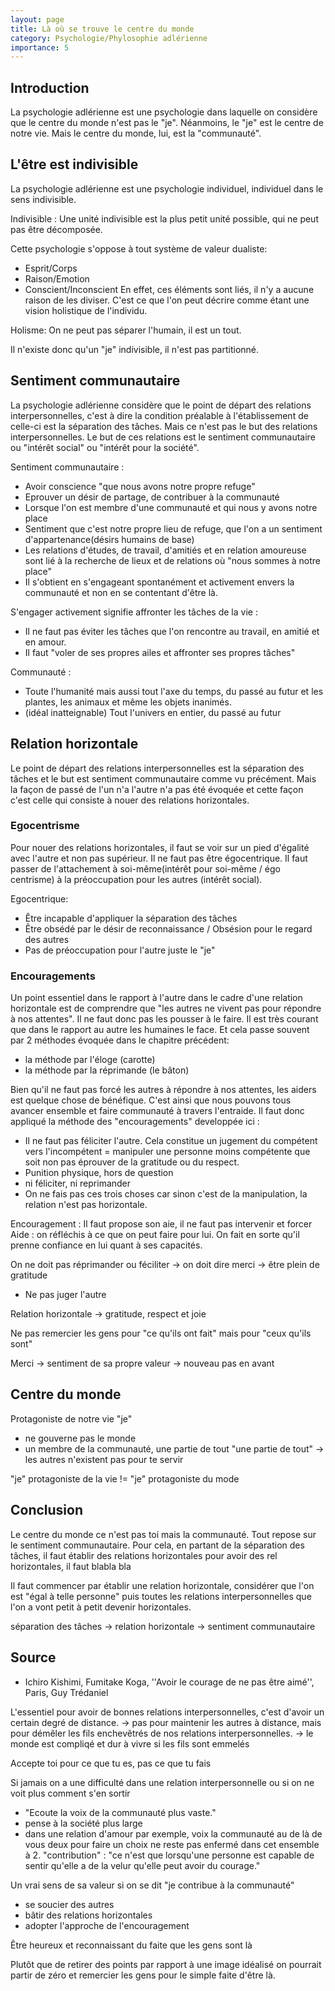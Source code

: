 ```yaml
---
layout: page
title: Là où se trouve le centre du monde
category: Psychologie/Phylosophie adlérienne
importance: 5
---
```


## Introduction
La psychologie adlérienne est une psychologie dans laquelle on considère que le centre du monde n'est pas le "je". Néanmoins, le "je" est le centre de notre vie. Mais le centre du monde, lui, est la "communauté". 

## L'être est indivisible
La psychologie adlérienne est une psychologie individuel, individuel dans le sens indivisible.

Indivisible : Une unité indivisible est la plus petit unité possible, qui ne peut pas être décomposée.

Cette psychologie s'oppose à tout système de valeur dualiste:
- Esprit/Corps
- Raison/Emotion
- Conscient/Inconscient
En effet, ces éléments sont liés, il n'y a aucune raison de les diviser. C'est ce que l'on peut décrire comme étant une vision holistique de l'individu.

Holisme: On ne peut pas séparer l'humain, il est un tout.

Il n'existe donc qu'un "je" indivisible, il n'est pas partitionné.

## Sentiment communautaire
La psychologie adlérienne considère que le point de départ des relations interpersonnelles, c'est à dire la condition préalable à l'établissement de celle-ci est la séparation des tâches.
Mais ce n'est pas le but des relations interpersonnelles. Le but de ces relations est le sentiment communautaire ou "intérêt social" ou "intérêt pour la société".

Sentiment communautaire :
- Avoir conscience "que nous avons notre propre refuge"
- Eprouver un désir de partage, de contribuer à la communauté
- Lorsque l'on est membre d'une communauté et qui nous y avons notre place
- Sentiment que c'est notre propre lieu de refuge, que l'on a un sentiment d'appartenance(désirs humains de base)
- Les relations d'études, de travail, d'amitiés et en relation amoureuse sont lié à la recherche de lieux et de relations où "nous sommes à notre place"
- Il s'obtient en s'engageant spontanément et activement envers la communauté et non en se contentant d'être là.

S'engager activement signifie affronter les tâches de la vie :
- Il ne faut pas éviter les tâches que l'on rencontre au travail, en amitié et en amour.
- Il faut "voler de ses propres ailes et affronter ses propres tâches"

Communauté : 
- Toute l'humanité mais aussi tout l'axe du temps, du passé au futur et les plantes, les animaux et même les objets inanimés.
- (idéal inatteignable) Tout l'univers en entier, du passé au futur


## Relation horizontale
Le point de départ des relations interpersonnelles est la séparation des tâches et le but est sentiment communautaire comme vu précément. Mais la façon de passé de l'un n'a l'autre n'a pas été évoquée et cette façon c'est celle qui consiste à nouer des relations horizontales.

### Egocentrisme
Pour nouer des relations horizontales, il faut se voir sur un pied d'égalité avec l'autre et non pas supérieur. Il ne faut pas être égocentrique. Il faut passer de l'attachement à soi-même(intérêt pour soi-même / égo centrisme) à la préoccupation pour les autres (intérêt social).

Egocentrique:
- Être incapable d'appliquer la séparation des tâches
- Être obsédé par le désir de reconnaissance / Obsésion pour le regard des autres
- Pas de préoccupation pour l'autre juste le "je"

### Encouragements
Un point essentiel dans le rapport à l'autre dans le cadre d'une relation horizontale est de comprendre que "les autres ne vivent pas pour répondre à nos attentes". Il ne faut donc pas les pousser à le faire. Il est très courant que dans le rapport au autre les humaines le face. Et cela passe souvent par 2 méthodes évoquée dans le chapitre précédent:
- la méthode par l'éloge (carotte)
- la méthode par la réprimande (le bâton)

Bien qu'il ne faut pas forcé les autres à répondre à nos attentes, les aiders est quelque chose de bénéfique. C'est ainsi que nous pouvons tous avancer ensemble et faire communauté à travers l'entraide. Il faut donc appliqué la méthode des "encouragements" developpée ici :

- Il ne faut pas féliciter l'autre. Cela constitue un jugement du compétent vers l'incompétent = manipuler une personne moins compétente que soit non pas éprouver de la gratitude ou du respect.
- Punition physique, hors de question
- ni féliciter, ni reprimander
- On ne fais pas ces trois choses car sinon c'est de la manipulation, la relation n'est pas horizontale.

Encouragement : Il faut propose son aie, il ne faut pas intervenir et forcer
Aide : on réfléchis à ce que on peut faire pour lui.
On fait en sorte qu'il prenne confiance en lui quant à ses capacités.

On ne doit pas réprimander ou féciliter -> on doit dire merci -> être plein de gratitude
+ Ne pas juger l'autre

Relation horizontale -> gratitude, respect et joie

Ne pas remercier les gens pour "ce qu'ils ont fait" mais pour "ceux qu'ils sont"


Merci -> sentiment de sa propre valeur -> nouveau pas en avant

## Centre du monde
Protagoniste de notre vie "je"
- ne gouverne pas le monde
- un membre de la communauté, une partie de tout
"une partie de tout" -> les autres n'existent pas pour te servir

"je" protagoniste de la vie != "je" protagoniste du mode

## Conclusion
Le centre du monde ce n'est pas toi mais la communauté. Tout repose sur le sentiment communautaire. Pour cela, en partant de la séparation des tâches, il faut établir des relations horizontales pour avoir des rel horizontales, il faut blabla bla

Il faut commencer par établir une relation horizontale, considérer que l'on est "égal à telle personne" puis toutes les relations interpersonnelles que l'on a vont petit à petit devenir horizontales.

séparation des tâches -> relation horizontale -> sentiment communautaire

## Source
- Ichiro Kishimi, Fumitake Koga, ''Avoir le courage de ne pas être aimé'', Paris, Guy Trédaniel



L'essentiel pour avoir de bonnes relations interpersonnelles, c'est d'avoir un certain degré de distance.
-> pas pour maintenir les autres à distance, mais pour démêler les fils enchevêtrés de nos relations interpersonnelles.
-> le monde est compliqé et dur à vivre si les fils sont emmelés

Accepte toi pour ce que tu es, pas ce que tu fais

Si jamais on a une difficulté dans une relation interpersonnelle ou si on ne voit plus comment s'en sortir
- "Ecoute la voix de la communauté plus vaste."
- pense à la société plus large
- dans une relation d'amour par exemple, voix la communauté au de là de vous deux pour faire un choix ne reste pas enfermé dans cet ensemble à 2.
"contribution" : "ce n'est que lorsqu'une personne est capable de sentir qu'elle a de la velur qu'elle peut avoir du courage."

Un vrai sens de sa valeur si on se dit "je contribue à la communauté"
- se soucier des autres
- bâtir des relations horizontales 
- adopter l'approche de l'encouragement

Être heureux et reconnaissant du faite que les gens sont là

Plutôt que de retirer des points par rapport à une image idéalisé on pourrait partir de zéro et remercier les gens pour le simple faite d'être là.
